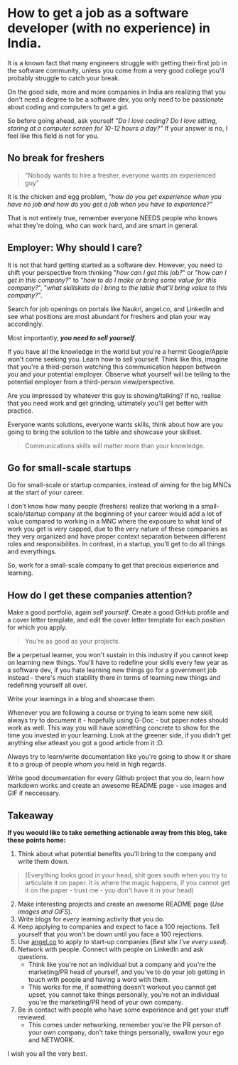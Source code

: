 # How to get a job as a software developer (with no experience) in India.

It is a known fact that many engineers struggle with getting their first job in the software community, unless you come from a very good college you'll probably struggle to catch your break.

On the good side, more and more companies in India are realizing that you don't need a degree to be a software dev, you only need to be passionate about coding and computers to get a gid. 

So before going ahead, ask yourself _"Do I love coding? Do I love sitting, staring at a computer screen for 10-12 hours a day?"_ If your answer is no, I feel like this field is not for you.

## No break for freshers

> "Nobody wants to hire a fresher, everyone wants an experienced guy"

It is the chicken and egg problem, _"how do you get experience when you have no job and how do you get a job when you have to experience?"_

That is not entirely true, remember everyone NEEDS people who knows what they're doing, who can work hard, and are smart in general.

## Employer: Why should I care?

It is not that hard getting started as a software dev. However, you need to shift your perspective from thinking "_how can I get this job?_" or "_how can I get in this company?_" to "_how to do I make or bring some value for this company?_", "_what skillskets do I bring to the table that'll bring value to this company?_". 

Search for job openings on portals like Naukri, angel.co, and LinkedIn and see what positions are most abundant for freshers and plan your way accordingly.

Most importantly, **_you need to sell yourself_**. 

If you have all the knowledge in the world but you're a hermit Google/Apple won't come seeking you. Learn how to sell yourself. Think like this, imagine that you're a third-person watching this communication happen between you and your potential employer. Observe what yourself will be telling to the potential employer from a third-person view/perspective. 

Are you impressed by whatever this guy is showing/talking? If no, realise that you need work and get grinding, ultimately you'll get better with practice.

Everyone wants solutions, everyone wants skills, think about how are you going to bring the solution to the table and showcase your skillset.

> Communications skills will matter more than your knowledge.

## Go for small-scale startups

Go for small-scale or startup companies, instead of aiming for the big MNCs at the start of your career.

I don't know how many people (freshers) realize that working in a small-scale/startup company at the beginning of your career would add a lot of value compared to working in a MNC where the exposure to what kind of work you get is very capped, due to the very nature of these companies as they very organized and have proper context separation between different roles and responsibilites. In contrast, in a startup, you'll get to do all things and everythings.

So, work for a small-scale company to get that precious experience and learning.

## How do I get these companies attention?

Make a good portfolio, again _sell yourself_. Create a good GitHub profile and a cover letter template, and edit the cover letter template for each position for which you apply.

> You're as good as your projects.

Be a perpetual learner, you won't sustain in this industry if you cannot keep on learning new things. You'll have to redefine your skills every few year as a software dev, if you hate learning new things go for a government job instead - there's much stability there in terms of learning new things and redefining yourself all over. 

Write your learnings in a blog and showcase them. 

Whenever you are following a course or trying to learn some new skill, always try to document it - hopefully using G-Doc - but paper notes should work as well. This way you will have something concrete to show for the time you invested in your learning. Look at the greener side, if you didn't get anything else atleast you got a good article from it :D.

Always try to learn/write documentation like you're going to show it or share it to a group of people whom you held in high regards.

Write good documentation for every Github project that you do, learn how markdown works and create an awesome README page - use images and GIF if neccessary.

## Takeaway

**If you woould like to take something actionable away from this blog, take these points home:**

1. Think about what potential benefits you'll bring to the company and write them down. 
> (Everything looks good in your head, shit goes south when you try to articulate it on paper. It is where the magic happens, if you cannot get it on the paper - trust me - you don't have it in your head)
2. Make interesting projects and create an awesome README page (*Use images and GIFS*).
3. Write blogs for every learning activity that you do.
4. Keep applying to companies and expect to face a 100 rejections. Tell yourself that you won't be down until you face a 100 rejections.
5. Use [angel.co](https://angel.co/) to apply to start-up companies (*Best site I've every used*).
6. Network with people. Connect with people on LinkedIn and ask questions.
	* Think like you're not an individual but a company and you're the marketing/PR head of yourself, and you've to do your job getting in touch with people and having a word with them. 
    * This works for me, if something doesn't workout you cannot get upset, you cannot take things personally, you're not an individual you're the marketing/PR head of your own company.
7. Be in contact with people who have some experience and get your stuff reviewed.
    * This comes under networking, remember you're the PR person of your own company, don't take things personally, swallow your ego and NETWORK.

I wish you all the very best.
